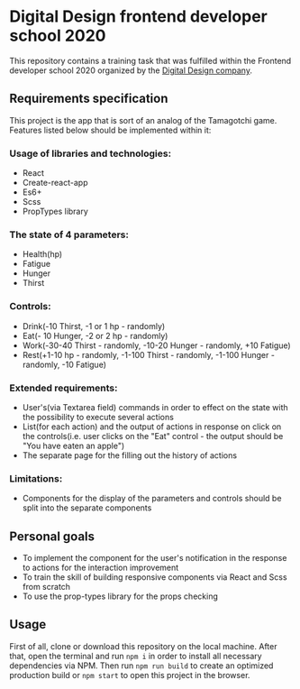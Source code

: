 # Digital Design frontend developer school 2020
This repository contains a training task that was fulfilled within the Frontend developer school 2020 organized by the [Digital Design company](https://digdes.ru/it-university/courses/shkola-frontend-razrabotki-saratov).

## Requirements specification
This project is the app that is sort of an analog of the Tamagotchi game. Features listed below should be implemented within it:

### Usage of libraries and technologies:
- React
- Create-react-app
- Es6+
- Scss
- PropTypes library

### The state of 4 parameters:
- Health(hp)
- Fatigue
- Hunger
- Thirst

### Controls:
- Drink(-10 Thirst, -1 or 1 hp - randomly)
- Eat(- 10 Hunger, -2 or 2 hp - randomly)
- Work(-30-40 Thirst - randomly, -10-20 Hunger - randomly, +10 Fatigue)
- Rest(+1-10 hp - randomly, -1-100 Thirst - randomly, -1-100 Hunger - randomly, -10 Fatigue)

### Extended requirements:
- User's(via Textarea field) commands in order to effect on the state with the possibility to execute several actions
- List(for each action) and the output of actions in response on click on the controls(i.e. user clicks on the "Eat" control - the output should be "You have eaten an apple")
- The separate page for the filling out the history of actions

### Limitations:
- Components for the display of the parameters and controls should be split into the separate components

## Personal goals
- To implement the component for the user's notification in the response to actions for the interaction improvement
- To train the skill of building responsive components via React and Scss from scratch
- To use the prop-types library for the props checking 

## Usage
First of all, clone or download this repository on the local machine. After that, open the terminal and run `npm i` in order to install all necessary dependencies via NPM. Then run `npm run build` to create an optimized production build or `npm start` to open this project in the browser.
